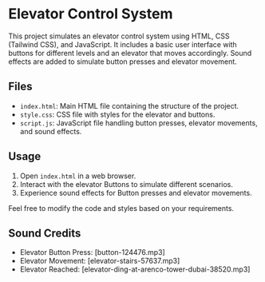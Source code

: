 # Elevator Control System

This project simulates an elevator control system using HTML, CSS (Tailwind CSS), and JavaScript. It includes a basic user interface with buttons for different levels and an elevator that moves accordingly. Sound effects are added to simulate button presses and elevator movement.

## Files

- `index.html`: Main HTML file containing the structure of the project.
- `style.css`: CSS file with styles for the elevator and buttons.
- `script.js`: JavaScript file handling button presses, elevator movements, and sound effects.



## Usage

1. Open `index.html` in a web browser.
2. Interact with the elevator Buttons to simulate different scenarios.
3. Experience sound effects for Button presses and elevator movements.

Feel free to modify the code and styles based on your requirements.

## Sound Credits

- Elevator Button Press: [button-124476.mp3]
- Elevator Movement: [elevator-stairs-57637.mp3]
- Elevator Reached: [elevator-ding-at-arenco-tower-dubai-38520.mp3]


